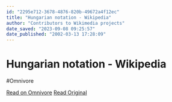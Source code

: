 ```yaml
---
id: "2295e712-3678-4876-820b-49672a4f12ec"
title: "Hungarian notation - Wikipedia"
author: "Contributors to Wikimedia projects"
date_saved: "2023-09-08 09:25:57"
date_published: "2002-03-13 17:28:09"
---
```


# Hungarian notation - Wikipedia
#Omnivore

[Read on Omnivore](https://omnivore.app/me/hungarian-notation-wikipedia-18a73e5d8ca)
[Read Original](https://en.wikipedia.org/wiki/Hungarian_notation)

